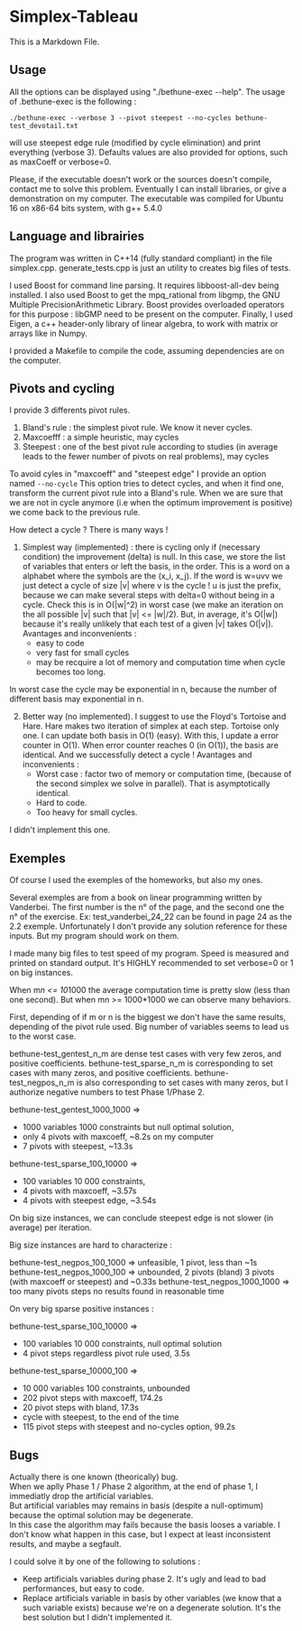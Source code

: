 # Simplex-Tableau

This is a Markdown File.

## Usage

All the options can be displayed using "./bethune-exec --help".
The usage of .bethune-exec is the following :

```
./bethune-exec --verbose 3 --pivot steepest --no-cycles bethune-test_devotail.txt
```

will use steepest edge rule (modified by cycle elimination) and print everything (verbose 3).
Defaults values are also provided for options, such as maxCoeff or verbose=0.

Please, if the executable doesn't work or the sources doesn't compile, contact me to solve this problem.
Eventually I can install libraries, or give a demonstration on my computer.
The executable was compiled for Ubuntu 16 on x86-64 bits system, with g++ 5.4.0

## Language and librairies

The program was written in C++14 (fully standard compliant) in the file simplex.cpp.
generate_tests.cpp is just an utility to creates big files of tests.

I used Boost for command line parsing. It requires libboost-all-dev being installed.
I also used Boost to get the mpq_rational from libgmp, the GNU Multiple PrecisionArithmetic Library.
Boost provides overloaded operators for this purpose : libGMP need to be present on the computer.
Finally, I used Eigen, a c++ header-only library of linear algebra, to work with matrix or arrays like in Numpy.

I provided a Makefile to compile the code, assuming dependencies are on the computer.

## Pivots and cycling

I provide 3 differents pivot rules.

1. Bland's rule : the simplest pivot rule. We know it never cycles.
2. Maxcoefff : a simple heuristic, may cycles
3. Steepest : one of the best pivot rule according to studies (in average leads to the fewer number of pivots on real problems), may cycles

To avoid cyles in "maxcoeff" and "steepest edge" I provide an option named `--no-cycle`
This option tries to detect cycles, and when it find one, transform the current pivot rule into a Bland's rule.
When we are sure that we are not in cycle anymore (i.e when the optimum improvement is positive) we come back to the previous rule.

How detect a cycle ? There is many ways !

1. Simplest way (implemented) : there is cycling only if (necessary condition) the improvement (delta) is null.
In this case, we store the list of variables that enters or left the basis, in the order.
This is a word on a alphabet where the symbols are the (x_i, x_j).
If the word is w=uvv we just detect a cycle of size |v| where v is the cycle !
u is just the prefix, because we can make several steps with delta=0 without being in a cycle.
Check this is in O(|w|^2) in worst case (we make an iteration on the all possible |v| such that |v| <= |w|/2).
But, in average, it's O(|w|) because it's really unlikely that each test of a given |v| takes O(|v|).
Avantages and inconvenients :
    + easy to code
    + very fast for small cycles
    + may be recquire a lot of memory and computation time when cycle becomes too long.

In worst case the cycle may be exponential in n, because the number of different basis may exponential in n.

2. Better way (no implemented). I suggest to use the Floyd's Tortoise and Hare.
Hare makes two iteration of simplex at each step. Tortoise only one.
I can update both basis in O(1) (easy). With this, I update a error counter in O(1).
When error counter reaches 0 (in O(1)), the basis are identical. And we successfully detect a cycle !
Avantages and inconvenients :
    + Worst case : factor two of memory or computation time, (because of the second simplex we solve in parallel). That is asymptotically identical.
    + Hard to code.
    + Too heavy for small cycles.

I didn't implement this one.

## Exemples

Of course I used the exemples of the homeworks, but also my ones.

Several exemples are from a book on linear programming written by Vanderbei.
The first number is the n° of the page, and the second one the n° of the exercise.
Ex: test_vanderbei_24_22 can be found in page 24 as the 2.2 exemple.
Unfortunately I don't provide any solution reference for these inputs. But my program should work on them.

I made many big files to test speed of my program. Speed is measured and printed on standard output.
It's HIGHLY recommended to set verbose=0 or 1 on big instances.

When m*n <= 10*1000 the average computation time is pretty slow (less than one second).
But when mn >= 1000*1000 we can observe many behaviors.

First, depending of if m or n is the biggest we don't have the same results, depending of the pivot rule used.
Big number of variables seems to lead us to the worst case.

bethune-test_gentest_n_m are dense test cases with very few zeros, and positive coefficients.
bethune-test_sparse_n_m is corresponding to set cases with many zeros, and positive coefficients.
bethune-test_negpos_n_m is also corresponding to set cases with many zeros, but I authorize negative numbers to test Phase 1/Phase 2.

bethune-test_gentest_1000_1000 =>
- 1000 variables 1000 constraints but null optimal solution,
- only 4 pivots with maxcoeff, ~8.2s on my computer
- 7 pivots with steepest, ~13.3s

bethune-test_sparse_100_10000 =>
- 100 variables 10 000 constraints,
- 4 pivots with maxcoeff, ~3.57s
- 4 pivots with steepest edge, ~3.54s

On big size instances, we can conclude steepest edge is not slower (in average) per iteration.

Big size instances are hard to characterize :

bethune-test_negpos_100_1000 => unfeasible, 1 pivot, less than ~1s
bethune-test_negpos_1000_100 => unbounded, 2 pivots (bland) 3 pivots (with maxcoeff or steepest) and ~0.33s
bethune-test_negpos_1000_1000 => too many pivots steps no results found in reasonable time

On very big sparse positive instances :

bethune-test_sparse_100_10000 =>
- 100 variables 10 000 constraints, null optimal solution
- 4 pivot steps regardless pivot rule used, 3.5s

bethune-test_sparse_10000_100 =>
- 10 000 variables 100 constraints, unbounded
- 202 pivot steps with maxcoeff, 174.2s
- 20 pivot steps with bland, 17.3s
- cycle with steepest, to the end of the time
- 115 pivot steps with steepest and no-cycles option, 99.2s

## Bugs

Actually there is one known (theorically) bug.  
When we aplly Phase 1 / Phase 2 algorithm, at the end of phase 1, I immediatly drop the artificial variables.  
But artificial variables may remains in basis (despite a null-optimum) because the optimal solution may be degenerate.  
In this case the algorithm may fails because the basis looses a variable. I don't know what happen in this case, but I expect at least
inconsistent results, and maybe a segfault.  

I could solve it by one of the following to solutions :

+ Keep artificials variables during phase 2. It's ugly and lead to bad performances, but easy to code.  
+ Replace artificials variable in basis by other variables (we know that a such variable exists) because we're on a degenerate solution. It's the best solution but I didn't implemented it.
